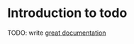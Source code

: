 # Introduction to todo

TODO: write [great documentation](http://jacobian.org/writing/great-documentation/what-to-write/)
